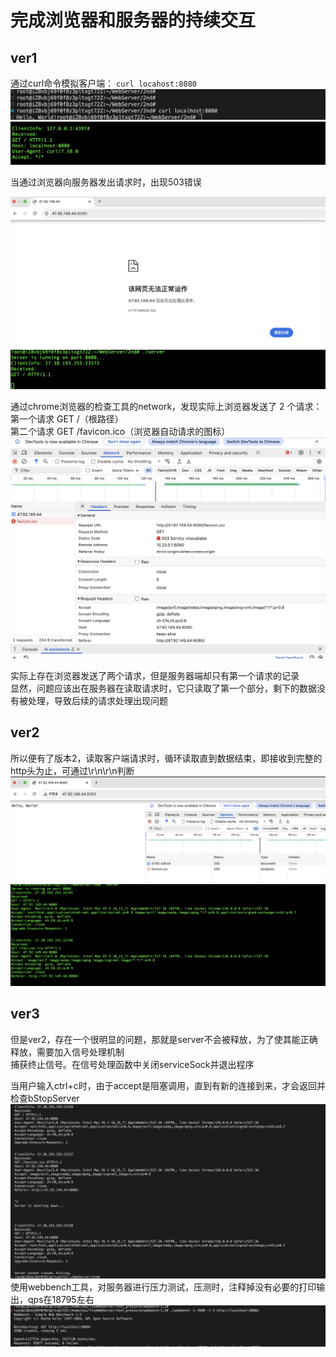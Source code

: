 # 完成浏览器和服务器的持续交互
## ver1

通过curl命令模拟客户端： `curl locahost:8080`<br> 
![curl_client](../png/curl_client.png)
![curl_server](../png/curl_server.png)

当通过浏览器向服务器发出请求时，出现503错误<br>  

![503](../png/503.png)
![503_server](../png/503_server.png)

通过chrome浏览器的检查工具的network，发现实际上浏览器发送了 2 个请求：<br> 
第一个请求 GET /（根路径）<br> 
第二个请求 GET /favicon.ico（浏览器自动请求的图标）<br> 
![chrome_detail](../png/chrome_detail.png)

实际上存在浏览器发送了两个请求，但是服务器端却只有第一个请求的记录<br> 
显然，问题应该出在服务器在读取请求时，它只读取了第一个部分，剩下的数据没有被处理，导致后续的请求处理出现问题<br> 

## ver2

所以便有了版本2，读取客户端请求时，循环读取直到数据结束，即接收到完整的http头为止，可通过\r\n\r\n判断<br> 
![ver2_client](../png/ver2_client.png)
![ver2_server](../png/ver2_server.png)

## ver3
但是ver2，存在一个很明显的问题，那就是server不会被释放，为了使其能正确释放，需要加入信号处理机制<br>
捕获终止信号。在信号处理函数中关闭serviceSock并退出程序<br>


当用户输入ctrl+c时，由于accept是阻塞调用，直到有新的连接到来，才会返回并检查bStopServer<br>
![ver2_client](../png/close.png)
使用webbench工具，对服务器进行压力测试，压测时，注释掉没有必要的打印输出，qps在18795左右<br>
![ver2_server](../png/webbench.png)
